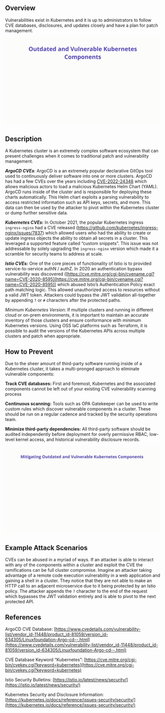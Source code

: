 ## Overview
Vulnerabilities exist in Kubernetes and it is up to administrators to follow CVE databases, disclosures, and updates closely and have a plan for patch management. 

![Vulnerable Components - Illustration](/assets/images/K10-2022.gif)
 
## Description

A Kubernetes cluster is an extremely complex software ecosystem that can present challenges when it comes to traditional patch and vulnerability management. 

***ArgoCD CVEs***: ArgoCD is a an extremely popular declarative GitOps tool used to continuously deliver software into one or more clusters. ArgoCD has had a few CVEs over the years including [CVE-2022-24348](https://cve.mitre.org/cgi-bin/cvename.cgi?name=CVE-2022-24348) which allows malicious actors to load a malicious Kubernetes Helm Chart (YAML). ArgoCD runs inside of the cluster and is responsible for deploying these charts automatically. This Helm chart exploits a parsing vulnerability to access restricted information such as API keys, secrets, and more. This data can then be used by the attacker to pivot within the Kubernetes cluster or dump further sensitive data.

***Kubernetes CVEs:***  In October 2021, the popular Kubernetes ingress `ingress-nginx` had a CVE released (https://github.com/kubernetes/ingress-nginx/issues/7837) which allowed users who had the ability to create or update ingress objects the ability to obtain all secrets in a cluster. This leveraged a supported feature called “custom snippets”. This issue was not addressable by solely upgrading the `ingress-nginx` version which made it a scramble for security teams to address at scale. 

***Istio CVEs:*** One of the core pieces of functionality of Istio is to provided service-to-service authN / authZ. In 2020 an authentication bypass vulnerability was discovered ([https://cve.mitre.org/cgi-bin/cvename.cgi?name=CVE-2020-8595](https://cve.mitre.org/cgi-bin/cvename.cgi?name=CVE-2020-8595)) which abused Istio’s Authentication Policy exact path matching logic. This allowed unauthorized access to resources without a valid JWT token. Attackers could bypass the JWT validation all-together by appending `?` or `#` characters after the protected paths. 

*Minimum Kubernetes Version*: If multiple clusters and running in different cloud or on-prem environments, it is important to maintain an accurate inventory of those clusters and ensure conformance with minimum Kubernetes versions. Using OSS IaC platforms such as Terraform, it is possible to audit the versions of the Kubernetes APIs across multiple clusters and patch when appropriate. 

## How to Prevent

Due to the sheer amount of third-party software running inside of a Kubernetes cluster, it takes a multi-pronged approach to eliminate vulnerable components:

**Track CVE databases:** First and foremost, Kubernetes and the associated components cannot be left out of your existing CVE vulnerability scanning process

**Continuous scanning:** Tools such as OPA Gatekeeper can be used to write custom rules which discover vulnerable  components in a cluster. These should be run on a regular cadence and tracked by the security operations team. 

**Minimize third-party dependencies:** All third-party software should be audited independently before deployment for overly permissive RBAC, low-level kernel access, and historical vulnerability disclosure records. 

![Vulnerable Components - Mitigations](/assets/images/K10-2022-mitigation.gif)

## Example Attack Scenarios

CVEs can be abused in a myriad of ways. If an attacker is able to interact with any of the components within a cluster and exploit the CVE the ramifications can be full cluster compromise. Imagine an attacker taking advantage of a remote code execution vulnerability in a web application and gaining a shell in a cluster. They notice that they are not able to make an HTTP call to an adjacent microservice due to it being protected by an Istio policy. The attacker appends the `?` character to the end of the request which bypasses the JWT validation entirely and is able to pivot to the next protected API. 

## References

ArgoCD CVE Database: [https://www.cvedetails.com/vulnerability-list/vendor_id-11448/product_id-81059/version_id-634305/Linuxfoundation-Argo-cd--.html](https://www.cvedetails.com/vulnerability-list/vendor_id-11448/product_id-81059/version_id-634305/Linuxfoundation-Argo-cd--.html)

CVE Database Keyword “Kubernetes”: [https://cve.mitre.org/cgi-bin/cvekey.cgi?keyword=kubernetes](https://cve.mitre.org/cgi-bin/cvekey.cgi?keyword=kubernetes)

Istio Security Bulletins: [https://istio.io/latest/news/security/](https://istio.io/latest/news/security/)

Kubernetes Security and Disclosure Information: [https://kubernetes.io/docs/reference/issues-security/security/](https://kubernetes.io/docs/reference/issues-security/security/)


